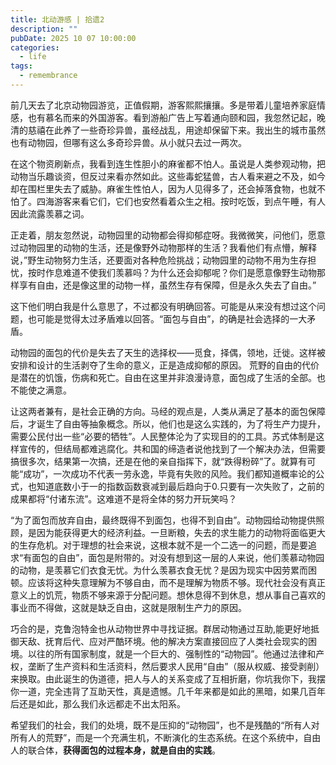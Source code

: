```yaml
---
title: 北动游感 | 拾遗2
description: ""
pubDate: 2025 10 07 10:00:00
categories: 
  - life
tags:
  - remembrance
---
```


前几天去了北京动物园游览，正值假期，游客熙熙攘攘。多是带着儿童培养家庭情感，也有慕名而来的外国游客。看到游船广告上写着通向颐和园，我忽然记起，晚清的慈禧在此养了一些奇珍异兽，虽经战乱，用途却保留下来。我出生的城市虽然也有动物园，但哪有这么多奇珍异兽。从小就只去过一两次。

在这个物资刷新点，我看到连生性胆小的麻雀都不怕人。虽说是人类参观动物，把动物当乐趣谈资，但反过来看亦然如此。这些毒蛇猛兽，古人看来避之不及，如今却在围栏里失去了威胁。麻雀生性怕人，因为人见得多了，还会掉落食物，也就不怕了。四海游客来看它们，它们也安然看着众生之相。按时吃饭，到点午睡，有人因此流露羡慕之词。

正走着，朋友忽然说，动物园里的动物都会得抑郁症呀。我微微笑，问他们，愿意过动物园里的动物的生活，还是像野外动物那样的生活？我看他们有点懵，解释说，”野生动物努力生活，还要面对各种危险挑战；动物园里的动物不用为生存担忧，按时作息难道不使我们羡慕吗？为什么还会抑郁呢？你们是愿意像野生动物那样享有自由，还是像这里的动物一样，虽然生存有保障，但是永久失去了自由。”

这下他们明白我是什么意思了，不过都没有明确回答。可能是从来没有想过这个问题，也可能是觉得太过矛盾难以回答。“面包与自由”，的确是社会选择的一大矛盾。

动物园的面包的代价是失去了天生的选择权——觅食，择偶，领地，迁徙。这样被安排和设计的生活剥夺了生命的意义，正是造成抑郁的原因。
荒野的自由的代价是潜在的饥饿，伤病和死亡。自由在这里并非浪漫诗意，面包成了生活的全部。也不能使之满意。

让这两者兼有，是社会正确的方向。马经的观点是，人类从满足了基本的面包保障后，才诞生了自由等抽象概念。所以，他们也是这么实践的，为了将生产力提升，需要公民付出一些“必要的牺牲”。人民整体沦为了实现目的的工具。苏式体制是这样宣传的，但结局都难逃腐化。共和国的缔造者说他找到了一个解决办法，但需要搞很多次，结果第一次搞，还是在他的亲自指挥下，就“跌得粉碎”了。就算有可能“成功”，一次成功不代表一劳永逸，毕竟有失败的风险。我们都知道概率论的公式，也知道底数小于一的指数函数衰减到最后趋向于0.只要有一次失败了，之前的成果都将“付诸东流”。这难道不是将全体的努力开玩笑吗？

“为了面包而放弃自由，最终既得不到面包，也得不到自由”。动物园给动物提供照顾，是因为能获得更大的经济利益。一旦断粮，失去的求生能力的动物将面临更大的生存危机。对于理想的社会来说，这根本就不是一个二选一的问题，而是要追求“有面包的自由”，面包是附带的。对没有想到这一层的人来说，他们羡慕动物园的动物，是羡慕它们衣食无忧。为什么羡慕衣食无忧？是因为现实中因劳累而困顿。应该将这种失意理解为不够自由，而不是理解为物质不够。现代社会没有真正意义上的饥荒，物质不够来源于分配问题。想休息得不到休息，想从事自己喜欢的事业而不得做，这就是缺乏自由，这就是限制生产力的原因。

巧合的是，克鲁泡特金也从动物世界中寻找证据。群居动物通过互助,能更好地抵御天敌、抚育后代、应对严酷环境。他的解决方案直接回应了人类社会现实的困境。以往的所有国家制度，就是一个巨大的、强制性的“动物园”。他通过法律和产权，垄断了生产资料和生活资料，然后要求人民用“自由”（服从权威、接受剥削）来换取。由此诞生的伪道德，把人与人的关系变成了互相折磨，你坑我你下，我摆你一道，完全违背了互助天性，真是遗憾。几千年来都是如此的黑暗，如果几百年后还是如此，那么我们永远都走不出太阳系。

希望我们的社会，我们的处境，既不是压抑的“动物园”，也不是残酷的“所有人对所有人的荒野”，而是一个充满生机，不断演化的生态系统。在这个系统中，自由人的联合体，**获得面包的过程本身，就是自由的实践**。
